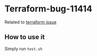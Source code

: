 # Terraform-bug-11414

Related to [terraform issue](https://github.com/hashicorp/terraform/issues/11414)

## How to use it

Simply run `test.sh`